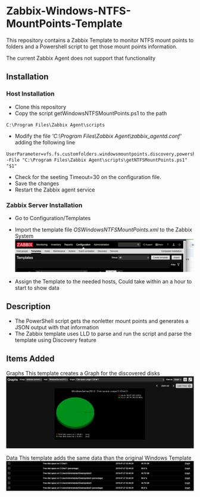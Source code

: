 # Zabbix-Windows-NTFS-MountPoints-Template

This repository contains a Zabbix Template to monitor NTFS mount points to folders and a Powershell script to get those mount points information.

The current Zabbix Agent does not support that functionality 

## Installation

### Host Installation

* Clone this repository
* Copy the script getWindowsNTFSMountPoints.ps1 to the path
```
C:\Program Files\Zabbix Agent\scripts
```
* Modify the file *'C:\Program Files\Zabbix Agent\zabbix_agentd.conf'* adding the following line
```
UserParameter=vfs.fs.customfolders.windowsmountpoints.discovery,powershell -File "C:\Program Files\Zabbix Agent\scripts\getNTFSMountPoints.ps1" "$1"
```
* Check for the seeting Timeout=30 on the configuration file.
* Save the changes
* Restart the Zabbix agent service

### Zabbix Server Installation

* Go to Configuration/Templates 
* Import the template file *OSWindowsNTFSMountPoints.xml* to the Zabbix System
![Import Template](images/importTemplate.png?raw=true "Title")

* Assign the Template to the needed hosts, Could take within an a hour to start to show data

## Description

* The PowerShell script gets the nonletter mount points and generates a JSON output with that information
* The Zabbix template uses LLD to parse and run the script and parse the template using Discovery feature


## Items Added

Graphs
This template creates a Graph for the discovered disks
![Graphs](images/graphTemplate.png?raw=true "Title")

Data
This template adds the same data than the original Windows Template 
![Data](images/data.png?raw=true "Title")
